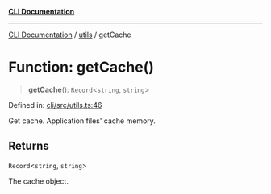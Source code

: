 [**CLI Documentation**](../../README.md)

***

[CLI Documentation](../../README.md) / [utils](../README.md) / getCache

# Function: getCache()

> **getCache**(): `Record`\<`string`, `string`\>

Defined in: [cli/src/utils.ts:46](https://github.com/stonemjs/cli/blob/83156d7f07cad6e0545ad29ba32878fdd248ede2/src/utils.ts#L46)

Get cache.
Application files' cache memory.

## Returns

`Record`\<`string`, `string`\>

The cache object.
